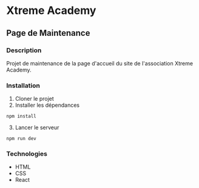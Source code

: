 # Xtreme Academy
## Page de Maintenance

### Description
Projet de maintenance de la page d'accueil du site de l'association Xtreme Academy.

### Installation
1. Cloner le projet
2. Installer les dépendances
```
npm install
```
3. Lancer le serveur
```
npm run dev
```

### Technologies
- HTML
- CSS
- React